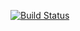 [![Build Status](https://travis-ci.org/ar4ir/darova.svg?branch=master)](https://travis-ci.org/ar4ir/darova)

